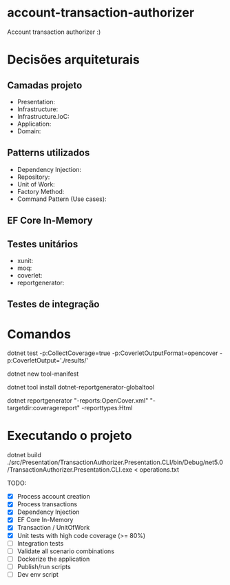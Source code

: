 # account-transaction-authorizer
Account transaction authorizer :)

# Decisões arquiteturais
## Camadas projeto
- Presentation: 
- Infrastructure: 
- Infrastructure.IoC: 
- Application: 
- Domain: 

## Patterns utilizados
- Dependency Injection: 
- Repository: 
- Unit of Work: 
- Factory Method: 
- Command Pattern (Use cases): 

## EF Core In-Memory

## Testes unitários
- xunit: 
- moq: 
- coverlet: 
- reportgenerator: 

## Testes de integração

# Comandos
dotnet test -p:CollectCoverage=true -p:CoverletOutputFormat=opencover -p:CoverletOutput='./results/'

dotnet new tool-manifest

dotnet tool install dotnet-reportgenerator-globaltool

dotnet reportgenerator "-reports:OpenCover.xml" "-targetdir:coveragereport" -reporttypes:Html


# Executando o projeto
dotnet build
./src/Presentation/TransactionAuthorizer.Presentation.CLI/bin/Debug/net5.0/TransactionAuthorizer.Presentation.CLI.exe < operations.txt

TODO:
- [x] Process account creation
- [x] Process transactions
- [x] Dependency Injection
- [x] EF Core In-Memory
- [x] Transaction / UnitOfWork
- [x] Unit tests with high code coverage (>= 80%)
- [ ] Integration tests
- [ ] Validate all scenario combinations
- [ ] Dockerize the application
- [ ] Publish/run scripts
- [ ] Dev env script